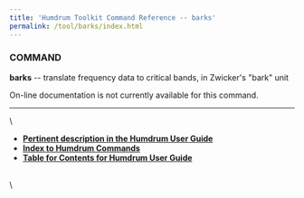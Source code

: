 ```yaml
---
title: 'Humdrum Toolkit Command Reference -- barks'
permalink: /tool/barks/index.html
---
```



### COMMAND

**barks** \-- translate frequency data to critical bands, in Zwicker\'s
\"bark\" unit

On-line documentation is not currently available for this command.

------------------------------------------------------------------------

\

-   [**Pertinent description in the Humdrum User
    Guide**](../guide34.html#Interval_Vectors_Using_the_iv_Command)
-   [**Index to Humdrum Commands**](../commands.toc.html)
-   [**Table for Contents for Humdrum User Guide**](../guide.toc.html)

\
\
